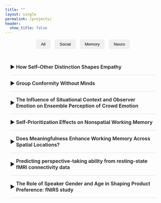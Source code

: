 ```yaml
---
title: ""
layout: single
permalink: /projects/
header:
  show_title: false
---
```


<div style="text-align:center; margin-bottom: 2rem;">
  <button class="filter-button" onclick="filterSelection('all')">All</button>
  <button class="filter-button" onclick="filterSelection('social')">Social</button>
  <button class="filter-button" onclick="filterSelection('memory')">Memory</button>
  <button class="filter-button" onclick="filterSelection('neuro')">Neuro</button>
</div>

<div class="project-list">
  <details class="project-item social">
    <summary>How Self–Other Distinction Shapes Empathy</summary>
    <div class="project-content">
      <p>Empathy, the ability to understand and share others’ emotions, is essential for social interaction. While often associated with emotional resonance, effective empathy also requires a clear distinction between self and other. The right temporoparietal junction (rTPJ), a region implicated in this distinction, has been shown to modulate empathic responses. However, prior work tends to treat empathy as a unitary process, overlooking its complex structure. Contemporary theories of pain empathy differentiate between automatic, bottom-up simulation and controlled, top-down regulation depending on context. These distinct components may rely on separable neural mechanisms. To address this, we apply multinomial processing tree (MPT) modeling to dissociate intentional empathy, unintentional empathy, and response bias. We then examine how rTPJ stimulation modulates each component, providing a more nuanced understanding of how self–other distinction contributes to empathic accuracy.</p>
    </div>
  </details>

  <details class="project-item social">
    <summary>Group Conformity Without Minds</summary>
    <div class="project-content">
      <p>Sun, Wang, and Geng (2024) reported a group conformity effect in visual perspective taking, observing that participants' judgments of a target avatar’s viewpoint were biased toward the average viewpoint of surrounding avatars. This interpretation relies on the assumption that participants adopt the avatar’s perspective. However, such bias may alternatively arise from domain-general mechanisms, such as ensemble coding of directional information, without necessarily invoking social reasoning. To test this possibility, the present study replicates the original paradigm using non-social stimuli—specifically, replacing avatars with isosceles triangles. This manipulation is intended to eliminate any motivation for participants to attribute mental states to the stimuli, while preserving the directional cues present in the original task. If the effect is replicated under these non-social conditions, it would suggest that the observed bias reflects ensemble-based spatial coding, rather than social-cognitive processes.</p>
    </div>
  </details>

  <details class="project-item social">
    <summary>The Influence of Situational Context and Observer Emotion on Ensemble Perception of Crowd Emotion</summary>
    <div class="project-content">
      <p>Using naturalistic stimuli, we investigate how situational context and observer emotion shape the perception of a crowd’s ensemble emotion.</p>
    </div>
  </details>

  <details class="project-item memory">
    <summary>Self-Prioritization Effects on Nonspatial Working Memory</summary>
    <div class="project-content">
      <p>Self-prioritization effect (SPE) refers to the tendency to process self-associated items more quickly and accurately. Although extensive studies have demonstrated the SPE on perception, findings regarding its effects on working memory (WM) remain inconsistent. Some studies reported improved WM speed and accuracy for self-associated items (Yin et al., 2019; Yin et al., 2019: Yin &amp; Chen, 2024), while others failed to find such an effect (Constable et al., 2019). Investigating the SPE on WM is important for understanding egocentric biases in cognition, since maintaining and evaluating information in WM is fundamental to decision-making and cognitive control (Baddeley, 2003; D’Esposito &amp; Postle, 2015).</p>
      <p>
        The current study examined the SPE on shape-based WM across two experiments. Participants associated themselves and others with specific colors and completed a delayed matched-to-sample task 
        <a href="/data/analyzeSPE8VCS1.html" target="_blank">(Experiment 1)</a> or a reproduction task 
        <a href="/data/analyzeSPE8VCS2.html" target="_blank">(Experiment 2)</a> for the shapes of objects presented in each color. Results revealed no difference in WM responses for shapes between the self and other conditions, but WM responses for colors were faster in the self condition than in the other. Therefore, the current study limits the scope of self-prioritization to self-associated features, rather than to entire objects that contain those features.
      </p>
    </div>
  </details>

  <details class="project-item memory">
    <summary>Does Meaningfulness Enhance Working Memory Across Spatial Locations?</summary>
    <div class="project-content">
      <p>We examined whether meaningful objects facilitate the encoding of spatially distal features in visual working memory.</p>
    </div>
  </details>

  <details class="project-item neuro">
    <summary>Predicting perspective-taking ability from resting-state fMRI connectivity data</summary>
    <div class="project-content">
      <p>I examined whether individual differences in perspective-taking ability can be predicted from whole-brain resting-state connectivity using HCP data and SVM modeling.</p>
    </div>
  </details>

  <details class="project-item neuro">
    <summary>The Role of Speaker Gender and Age in Shaping Product Preference: fNIRS study</summary>
    <div class="project-content">
      <p>We investigated how the gender and age of voices influence product evaluations and purchase decisions, using naturalistic stimuli, online behavioral tasks, and fNIRS neuroimaging.</p>
    </div>
  </details>
</div>

<script>
function filterSelection(category) {
  const items = document.querySelectorAll('.project-item');
  items.forEach(item => {
    item.style.display = (category === 'all' || item.classList.contains(category)) ? 'block' : 'none';
  });
}
filterSelection('all');
</script>

<style>
/* Filter buttons */
.filter-button {
  padding: 0.5rem 1rem;
  margin: 0 0.3rem;
  background: #f0f0f0;
  border: none;
  border-radius: 6px;
  cursor: pointer;
  font-weight: 500;
}
.filter-button:hover {
  background: #e0e0e0;
}

/* Project list */
.project-list {
  max-width: 860px;
  margin: 0 auto;
  padding: 0 1rem;
}

.project-item {
  border-bottom: 1px solid #ddd;
  padding: 1rem 0;
}

/* Summary line with triangle */
.project-item summary {
  font-size: 1rem;
  font-weight: 600;
  cursor: pointer;
  outline: none;
  list-style: none;
  display: flex;
  align-items: center;
  position: relative;
  padding-left: 1.2rem;
}
.project-item summary::before {
  content: '▶';
  position: absolute;
  left: 0;
  transition: transform 0.2s ease;
}
.project-item[open] summary::before {
  content: '▼';
}

/* Content inside <details> */
.project-content {
  margin-top: 0.8rem;
  padding-left: 1.2rem;
}
.project-content p {
  font-size: 0.95rem;
  line-height: 1.6;
  color: #444;
  margin-bottom: 1rem;
}

/* Mobile */
@media screen and (max-width: 768px) {
  .project-item summary {
    font-size: 0.95rem;
  }
  .project-content p {
    font-size: 0.9rem;
  }
}
</style>
